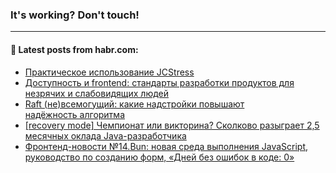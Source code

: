 ### It's working? Don't touch!

---
<!--
#### 🛠️ Technical stack:

![C++](https://img.shields.io/badge/C++-informational?logo=c%2B%2B&style=flat&logoColor=white&color=9C033A)
![Java](https://img.shields.io/badge/Java-informational?logo=java&style=flat&logoColor=white&color=007396)
![Kotlin](https://img.shields.io/badge/Kotlin-informational?logo=Kotlin&style=flat&logoColor=white&color=0095D5)
![JS](https://img.shields.io/badge/JS-informational?logo=javaScript&style=flat&logoColor=black&color=F7Df1E) <br>
![HTML5](https://img.shields.io/badge/HTML5-informational?logo=html5&style=flat&logoColor=white&color=E34F26)
![CSS3](https://img.shields.io/badge/CSS3-informational?logo=css3&style=flat&logoColor=white&color=157286)
![Sass](https://img.shields.io/badge/Saas-informational?logo=sass&style=flat&logoColor=white&color=hotpink)
![PHP](https://img.shields.io/badge/PHP-informational?logo=php&style=flat&logoColor=white&color=777BB4) <br>
![WebPAck](https://img.shields.io/badge/WebPack-informational?logo=webPack&style=flat&logoColor=white&color=FF6F00)
![Bootstrap](https://img.shields.io/badge/Bootstrap-informational?logo=Bootstrap&style=flat&logoColor=white&color=7952B3)
![MySQL](https://img.shields.io/badge/MySQL-informational?logo=MySQL&style=flat&logoColor=white&color=00f) <br>
![NodeJS](https://img.shields.io/badge/NodeJS-informational?logo=node.js&style=flat&logoColor=white&color=43853D)
![Spring](https://img.shields.io/badge/Spring-informational?logo=Spring&style=flat&logoColor=white&color=0A9EDC)
![Angular](https://img.shields.io/badge/Vue-informational?logo=vue.js&style=flat&logoColor=white&color=red)
![Git](https://img.shields.io/badge/Git-informational?logo=git&style=flat&logoColor=white&color=darkorange)

___
-->

#### 💬 Latest posts from habr.com:

<!-- BLOG-POST-LIST:START -->
- [Практическое использование JCStress](https://habr.com/ru/post/673624/?utm_source=habrahabr&utm_medium=rss&utm_campaign=673624)
- [Доступность и frontend: стандарты разработки продуктов для незрячих и слабовидящих людей](https://habr.com/ru/post/676536/?utm_source=habrahabr&utm_medium=rss&utm_campaign=676536)
- [Raft &lpar;не&rpar;всемогущий: какие надстройки повышают надёжность алгоритма](https://habr.com/ru/post/675596/?utm_source=habrahabr&utm_medium=rss&utm_campaign=675596)
- [[recovery mode] Чемпионат или викторина? Сколково разыграет 2,5 месячных оклада Java-разработчика](https://habr.com/ru/post/676520/?utm_source=habrahabr&utm_medium=rss&utm_campaign=676520)
- [Фронтенд-новости №14.Bun: новая среда выполнения JavaScript, руководство по созданию форм, «Дней без ошибок в коде: 0»](https://habr.com/ru/post/676104/?utm_source=habrahabr&utm_medium=rss&utm_campaign=676104)
<!-- BLOG-POST-LIST:END -->
